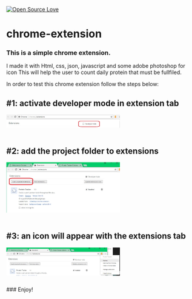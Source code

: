 [![Open Source Love](https://badges.frapsoft.com/os/v1/open-source.svg?v=103)](https://github.com/ellerbrock/open-source-badges/)

# chrome-extension

### This is a simple chrome extension. 

I made it with Html, css, json, javascript and some adobe photoshop for icon
This will help the user to count daily protein that must be fullfiled.

In order to test this chrome extension follow the steps below:

## #1: activate developer mode in extension tab
<img aling="left" width="300" src="assets/developer.jpg" alt="clone this repository" />

<br/>
<br/>

## #2: add the project folder to extensions
<img aling="left" width="300" src="assets/load.jpg" alt="clone this repository" />
<br/>
<br/>

## #3: an icon will appear with the extensions tab
<img align="left" width="300" src="assets/icon.jpg" alt="clone this repository" />
<br/>
<br/>
<br/>
<br/>
<br/>
<br/>
### Enjoy!
